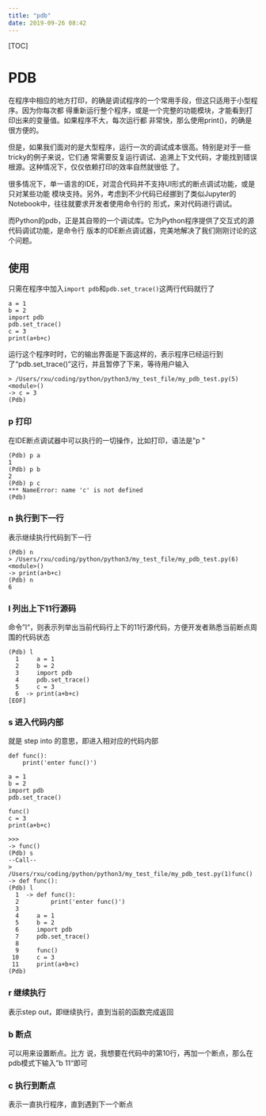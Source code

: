 ```yaml
---
title: "pdb"
date: 2019-09-26 08:42
---
```

[TOC]



# PDB

在程序中相应的地方打印，的确是调试程序的一个常用手段，但这只适用于小型程序。因为你每次都 得重新运行整个程序，或是一个完整的功能模块，才能看到打印出来的变量值。如果程序不大，每次运行都 非常快，那么使用print()，的确是很方便的。 

但是，如果我们面对的是大型程序，运行一次的调试成本很高。特别是对于一些tricky的例子来说，它们通 常需要反复运行调试、追溯上下文代码，才能找到错误根源。这种情况下，仅仅依赖打印的效率自然就很低 了。 

很多情况下，单一语言的IDE，对混合代码并不支持UI形式的断点调试功能，或是只对某些功能 模块支持。另外，考虑到不少代码已经挪到了类似Jupyter的Notebook中，往往就要求开发者使用命令行的 形式，来对代码进行调试。 

而Python的pdb，正是其自带的一个调试库。它为Python程序提供了交互式的源代码调试功能，是命令行 版本的IDE断点调试器，完美地解决了我们刚刚讨论的这个问题。 



## 使用

只需在程序中加入`import pdb`和`pdb.set_trace()`这两行代码就行了

```
a = 1 
b = 2
import pdb
pdb.set_trace()
c = 3 
print(a+b+c)
```

运行这个程序时时，它的输出界面是下面这样的，表示程序已经运行到了“pdb.set_trace()”这行，并且暂停了下来，等待用户输入

```
> /Users/rxu/coding/python/python3/my_test_file/my_pdb_test.py(5)<module>()
-> c = 3
(Pdb) 
```



### p 打印

在IDE断点调试器中可以执行的一切操作，比如打印，语法是"p
<expression>"

```
(Pdb) p a
1
(Pdb) p b
2
(Pdb) p c
*** NameError: name 'c' is not defined
(Pdb) 
```



### n 执行到下一行

表示继续执行代码到下一行

```
(Pdb) n
> /Users/rxu/coding/python/python3/my_test_file/my_pdb_test.py(6)<module>()
-> print(a+b+c)
(Pdb) n
6
```



### l 列出上下11行源码

命令”l“，则表示列举出当前代码行上下的11行源代码，方便开发者熟悉当前断点周围的代码状态

```
(Pdb) l
  1     a = 1
  2     b = 2
  3     import pdb
  4     pdb.set_trace()
  5     c = 3
  6  -> print(a+b+c)
[EOF]
```



### s 进入代码内部

就是 step into 的意思，即进入相对应的代码内部

```
def func():
    print('enter func()')

a = 1
b = 2
import pdb
pdb.set_trace()

func()
c = 3
print(a+b+c)

>>>
-> func()
(Pdb) s
--Call--
> /Users/rxu/coding/python/python3/my_test_file/my_pdb_test.py(1)func()
-> def func():
(Pdb) l
  1  -> def func():
  2         print('enter func()')
  3  
  4     a = 1
  5     b = 2
  6     import pdb
  7     pdb.set_trace()
  8  
  9     func()
 10     c = 3
 11     print(a+b+c)
(Pdb) 
```



### r 继续执行

表示step out，即继续执行，直到当前的函数完成返回



### b 断点

可以用来设置断点。比方 说，我想要在代码中的第10行，再加一个断点，那么在pdb模式下输入”b 11“即可 



### c 执行到断点

表示一直执行程序，直到遇到下一个断点





